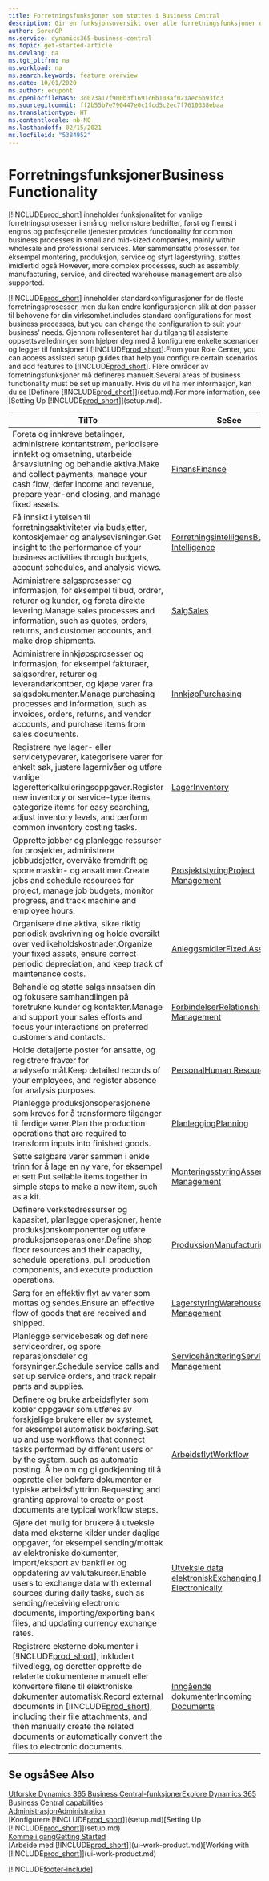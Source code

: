 ```yaml
---
title: Forretningsfunksjoner som støttes i Business Central
description: Gir en funksjonsoversikt over alle forretningsfunksjoner og avdelinger som støttes av moduler, for eksempel finans, lager og prosjektledelse.
author: SorenGP
ms.service: dynamics365-business-central
ms.topic: get-started-article
ms.devlang: na
ms.tgt_pltfrm: na
ms.workload: na
ms.search.keywords: feature overview
ms.date: 10/01/2020
ms.author: edupont
ms.openlocfilehash: 3d073a17f900b3f1691c6b108af021aec6b93fd3
ms.sourcegitcommit: ff2b55b7e790447e0c1fcd5c2ec7f7610338ebaa
ms.translationtype: HT
ms.contentlocale: nb-NO
ms.lasthandoff: 02/15/2021
ms.locfileid: "5384952"
---
```

# <a name="business-functionality"></a><span data-ttu-id="ceebb-103">Forretningsfunksjoner</span><span class="sxs-lookup"><span data-stu-id="ceebb-103">Business Functionality</span></span>
[!INCLUDE[prod_short](includes/prod_short.md)] <span data-ttu-id="ceebb-104">inneholder funksjonalitet for vanlige forretningsprosesser i små og mellomstore bedrifter, først og fremst i engros og profesjonelle tjenester.</span><span class="sxs-lookup"><span data-stu-id="ceebb-104">provides functionality for common business processes in small and mid-sized companies, mainly within wholesale and professional services.</span></span> <span data-ttu-id="ceebb-105">Mer sammensatte prosesser, for eksempel montering, produksjon, service og styrt lagerstyring, støttes imidlertid også.</span><span class="sxs-lookup"><span data-stu-id="ceebb-105">However, more complex processes, such as assembly, manufacturing, service, and directed warehouse management are also supported.</span></span>

[!INCLUDE[prod_short](includes/prod_short.md)] <span data-ttu-id="ceebb-106">inneholder standardkonfigurasjoner for de fleste forretningsprosesser, men du kan endre konfigurasjonen slik at den passer til behovene for din virksomhet.</span><span class="sxs-lookup"><span data-stu-id="ceebb-106">includes standard configurations for most business processes, but you can change the configuration to suit your business' needs.</span></span> <span data-ttu-id="ceebb-107">Gjennom rollesenteret har du tilgang til assisterte oppsettsveiledninger som hjelper deg med å konfigurere enkelte scenarioer og legger til funksjoner i [!INCLUDE[prod_short](includes/prod_short.md)].</span><span class="sxs-lookup"><span data-stu-id="ceebb-107">From your Role Center, you can access assisted setup guides that help you configure certain scenarios and add features to [!INCLUDE[prod_short](includes/prod_short.md)].</span></span> <span data-ttu-id="ceebb-108">Flere områder av forretningsfunksjoner må defineres manuelt.</span><span class="sxs-lookup"><span data-stu-id="ceebb-108">Several areas of business functionality must be set up manually.</span></span> <span data-ttu-id="ceebb-109">Hvis du vil ha mer informasjon, kan du se [Definere [!INCLUDE[prod_short](includes/prod_short.md)]](setup.md).</span><span class="sxs-lookup"><span data-stu-id="ceebb-109">For more information, see [Setting Up [!INCLUDE[prod_short](includes/prod_short.md)]](setup.md).</span></span>

| <span data-ttu-id="ceebb-110">Til</span><span class="sxs-lookup"><span data-stu-id="ceebb-110">To</span></span> | <span data-ttu-id="ceebb-111">Se</span><span class="sxs-lookup"><span data-stu-id="ceebb-111">See</span></span> |
| --- | --- |
|<span data-ttu-id="ceebb-112">Foreta og innkreve betalinger, administrere kontantstrøm, periodisere inntekt og omsetning, utarbeide årsavslutning og behandle aktiva.</span><span class="sxs-lookup"><span data-stu-id="ceebb-112">Make and collect payments, manage your cash flow, defer income and revenue, prepare year-end closing, and manage fixed assets.</span></span>|[<span data-ttu-id="ceebb-113">Finans</span><span class="sxs-lookup"><span data-stu-id="ceebb-113">Finance</span></span>](finance.md)|
|<span data-ttu-id="ceebb-114">Få innsikt i ytelsen til forretningsaktiviteter via budsjetter, kontoskjemaer og analysevisninger.</span><span class="sxs-lookup"><span data-stu-id="ceebb-114">Get insight to the performance of your business activities through budgets, account schedules, and analysis views.</span></span>|[<span data-ttu-id="ceebb-115">Forretningsintelligens</span><span class="sxs-lookup"><span data-stu-id="ceebb-115">Business Intelligence</span></span>](bi.md)|
|<span data-ttu-id="ceebb-116">Administrere salgsprosesser og informasjon, for eksempel tilbud, ordrer, returer og kunder, og foreta direkte levering.</span><span class="sxs-lookup"><span data-stu-id="ceebb-116">Manage sales processes and information, such as quotes, orders, returns, and customer accounts, and make drop shipments.</span></span>|[<span data-ttu-id="ceebb-117">Salg</span><span class="sxs-lookup"><span data-stu-id="ceebb-117">Sales</span></span>](sales-manage-sales.md)|
|<span data-ttu-id="ceebb-118">Administrere innkjøpsprosesser og informasjon, for eksempel fakturaer, salgsordrer, returer og leverandørkontoer, og kjøpe varer fra salgsdokumenter.</span><span class="sxs-lookup"><span data-stu-id="ceebb-118">Manage purchasing processes and information, such as invoices, orders, returns, and vendor accounts, and purchase items from sales documents.</span></span> |[<span data-ttu-id="ceebb-119">Innkjøp</span><span class="sxs-lookup"><span data-stu-id="ceebb-119">Purchasing</span></span>](purchasing-manage-purchasing.md)|
|<span data-ttu-id="ceebb-120">Registrere nye lager- eller servicetypevarer, kategorisere varer for enkelt søk, justere lagernivåer og utføre vanlige lageretterkalkuleringsoppgaver.</span><span class="sxs-lookup"><span data-stu-id="ceebb-120">Register new inventory or service-type items, categorize items for easy searching, adjust inventory levels, and perform common inventory costing tasks.</span></span>|[<span data-ttu-id="ceebb-121">Lager</span><span class="sxs-lookup"><span data-stu-id="ceebb-121">Inventory</span></span>](inventory-manage-inventory.md)|
|<span data-ttu-id="ceebb-122">Opprette jobber og planlegge ressurser for prosjekter, administrere jobbudsjetter, overvåke fremdrift og spore maskin- og ansattimer.</span><span class="sxs-lookup"><span data-stu-id="ceebb-122">Create jobs and schedule resources for project, manage job budgets, monitor progress, and track machine and employee hours.</span></span>|[<span data-ttu-id="ceebb-123">Prosjektstyring</span><span class="sxs-lookup"><span data-stu-id="ceebb-123">Project Management</span></span>](projects-manage-projects.md)|
|<span data-ttu-id="ceebb-124">Organisere dine aktiva, sikre riktig periodisk avskrivning og holde oversikt over vedlikeholdskostnader.</span><span class="sxs-lookup"><span data-stu-id="ceebb-124">Organize your fixed assets, ensure correct periodic depreciation, and keep track of maintenance costs.</span></span>|[<span data-ttu-id="ceebb-125">Anleggsmidler</span><span class="sxs-lookup"><span data-stu-id="ceebb-125">Fixed Assets</span></span>](fa-manage.md)|
|<span data-ttu-id="ceebb-126">Behandle og støtte salgsinnsatsen din og fokusere samhandlingen på foretrukne kunder og kontakter.</span><span class="sxs-lookup"><span data-stu-id="ceebb-126">Manage and support your sales efforts and focus your interactions on preferred customers and contacts.</span></span>|[<span data-ttu-id="ceebb-127">Forbindelser</span><span class="sxs-lookup"><span data-stu-id="ceebb-127">Relationship Management</span></span>](marketing-relationship-management.md)|
|<span data-ttu-id="ceebb-128">Holde detaljerte poster for ansatte, og registrere fravær for analyseformål.</span><span class="sxs-lookup"><span data-stu-id="ceebb-128">Keep detailed records of your employees, and register absence for analysis purposes.</span></span> |[<span data-ttu-id="ceebb-129">Personal</span><span class="sxs-lookup"><span data-stu-id="ceebb-129">Human Resources</span></span>](hr-manage-human-resources.md)|
|<span data-ttu-id="ceebb-130">Planlegge produksjonsoperasjonene som kreves for å transformere tilganger til ferdige varer.</span><span class="sxs-lookup"><span data-stu-id="ceebb-130">Plan the production operations that are required to transform inputs into finished goods.</span></span>|[<span data-ttu-id="ceebb-131">Planlegging</span><span class="sxs-lookup"><span data-stu-id="ceebb-131">Planning</span></span>](production-planning.md)|
|<span data-ttu-id="ceebb-132">Sette salgbare varer sammen i enkle trinn for å lage en ny vare, for eksempel et sett.</span><span class="sxs-lookup"><span data-stu-id="ceebb-132">Put sellable items together in simple steps to make a new item, such as a kit.</span></span>|[<span data-ttu-id="ceebb-133">Monteringsstyring</span><span class="sxs-lookup"><span data-stu-id="ceebb-133">Assembly Management</span></span>](assembly-assemble-items.md)|
|<span data-ttu-id="ceebb-134">Definere verkstedressurser og kapasitet, planlegge operasjoner, hente produksjonskomponenter og utføre produksjonsoperasjoner.</span><span class="sxs-lookup"><span data-stu-id="ceebb-134">Define shop floor resources and their capacity, schedule operations, pull production components, and execute production operations.</span></span>|[<span data-ttu-id="ceebb-135">Produksjon</span><span class="sxs-lookup"><span data-stu-id="ceebb-135">Manufacturing</span></span>](production-manage-manufacturing.md)|
|<span data-ttu-id="ceebb-136">Sørg for en effektiv flyt av varer som mottas og sendes.</span><span class="sxs-lookup"><span data-stu-id="ceebb-136">Ensure an effective flow of goods that are received and shipped.</span></span>|[<span data-ttu-id="ceebb-137">Lagerstyring</span><span class="sxs-lookup"><span data-stu-id="ceebb-137">Warehouse Management</span></span>](warehouse-manage-warehouse.md)|
|<span data-ttu-id="ceebb-138">Planlegge servicebesøk og definere serviceordrer, og spore reparasjonsdeler og forsyninger.</span><span class="sxs-lookup"><span data-stu-id="ceebb-138">Schedule service calls and set up service orders, and track repair parts and supplies.</span></span>|[<span data-ttu-id="ceebb-139">Servicehåndtering</span><span class="sxs-lookup"><span data-stu-id="ceebb-139">Service Management</span></span>](service-service.md)|
|<span data-ttu-id="ceebb-140">Definere og bruke arbeidsflyter som kobler oppgaver som utføres av forskjellige brukere eller av systemet, for eksempel automatisk bokføring.</span><span class="sxs-lookup"><span data-stu-id="ceebb-140">Set up and use workflows that connect tasks performed by different users or by the system, such as automatic posting.</span></span> <span data-ttu-id="ceebb-141">Å be om og gi godkjenning til å opprette eller bokføre dokumenter er typiske arbeidsflyttrinn.</span><span class="sxs-lookup"><span data-stu-id="ceebb-141">Requesting and granting approval to create or post documents are typical workflow steps.</span></span>|[<span data-ttu-id="ceebb-142">Arbeidsflyt</span><span class="sxs-lookup"><span data-stu-id="ceebb-142">Workflow</span></span>](across-workflow.md)|
|<span data-ttu-id="ceebb-143">Gjøre det mulig for brukere å utveksle data med eksterne kilder under daglige oppgaver, for eksempel sending/mottak av elektroniske dokumenter, import/eksport av bankfiler og oppdatering av valutakurser.</span><span class="sxs-lookup"><span data-stu-id="ceebb-143">Enable users to exchange data with external sources during daily tasks, such as sending/receiving electronic documents, importing/exporting bank files, and updating currency exchange rates.</span></span>|[<span data-ttu-id="ceebb-144">Utveksle data elektronisk</span><span class="sxs-lookup"><span data-stu-id="ceebb-144">Exchanging Data Electronically</span></span>](across-data-exchange.md)|
|<span data-ttu-id="ceebb-145">Registrere eksterne dokumenter i [!INCLUDE[prod_short](includes/prod_short.md)], inkludert filvedlegg, og deretter opprette de relaterte dokumentene manuelt eller konvertere filene til elektroniske dokumenter automatisk.</span><span class="sxs-lookup"><span data-stu-id="ceebb-145">Record external documents in [!INCLUDE[prod_short](includes/prod_short.md)], including their file attachments, and then manually create the related documents or automatically convert the files to electronic documents.</span></span>|[<span data-ttu-id="ceebb-146">Inngående dokumenter</span><span class="sxs-lookup"><span data-stu-id="ceebb-146">Incoming Documents</span></span>](across-income-documents.md)|

## <a name="see-also"></a><span data-ttu-id="ceebb-147">Se også</span><span class="sxs-lookup"><span data-stu-id="ceebb-147">See Also</span></span>

[<span data-ttu-id="ceebb-148">Utforske Dynamics 365 Business Central-funksjoner</span><span class="sxs-lookup"><span data-stu-id="ceebb-148">Explore Dynamics 365 Business Central capabilities</span></span>](https://dynamics.microsoft.com/business-central/capabilities/)  
[<span data-ttu-id="ceebb-149">Administrasjon</span><span class="sxs-lookup"><span data-stu-id="ceebb-149">Administration</span></span>](admin-setup-and-administration.md)  
<span data-ttu-id="ceebb-150">[Konfigurere [!INCLUDE[prod_short](includes/prod_short.md)]](setup.md)</span><span class="sxs-lookup"><span data-stu-id="ceebb-150">[Setting Up [!INCLUDE[prod_short](includes/prod_short.md)]](setup.md)</span></span>  
[<span data-ttu-id="ceebb-151">Komme i gang</span><span class="sxs-lookup"><span data-stu-id="ceebb-151">Getting Started</span></span>](product-get-started.md)  
<span data-ttu-id="ceebb-152">[Arbeide med [!INCLUDE[prod_short](includes/prod_short.md)]](ui-work-product.md)</span><span class="sxs-lookup"><span data-stu-id="ceebb-152">[Working with [!INCLUDE[prod_short](includes/prod_short.md)]](ui-work-product.md)</span></span>  


[!INCLUDE[footer-include](includes/footer-banner.md)]